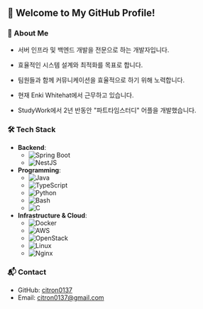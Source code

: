 ## 👋 Welcome to My GitHub Profile!

### 🚀 About Me
- 서버 인프라 및 백엔드 개발을 전문으로 하는 개발자입니다.
- 효율적인 시스템 설계와 최적화를 목표로 합니다.
- 팀원들과 함께 커뮤니케이션을 효율적으로 하기 위해 노력합니다.

- 현재 Enki Whitehat에서 근무하고 있습니다.
- StudyWork에서 2년 반동안 "파트타임스터디" 어플을 개발했습니다.

### 🛠 Tech Stack
- **Backend**: 
  - ![Spring Boot](https://img.shields.io/badge/Spring%20Boot-%23FF6F00?style=for-the-badge&logo=spring)
  - ![NestJS](https://img.shields.io/badge/NestJS-%23E0234E?style=for-the-badge&logo=nestjs)
- **Programming**: 
  - ![Java](https://img.shields.io/badge/Java-%23F7B731?style=for-the-badge&logo=java)
  - ![TypeScript](https://img.shields.io/badge/TypeScript-%23007ACC?style=for-the-badge&logo=typescript)
  - ![Python](https://img.shields.io/badge/Python-%233776CC?style=for-the-badge&logo=python)
  - ![Bash](https://img.shields.io/badge/Bash-%234EAA25?style=for-the-badge&logo=gnu-bash)
  - ![C](https://img.shields.io/badge/C-%2300599C?style=for-the-badge&logo=c)
- **Infrastructure & Cloud**: 
  - ![Docker](https://img.shields.io/badge/Docker-%232496ED?style=for-the-badge&logo=docker)
  - ![AWS](https://img.shields.io/badge/AWS-%23FF9900?style=for-the-badge&logo=amazon-aws)
  - ![OpenStack](https://img.shields.io/badge/OpenStack-%23E03A3E?style=for-the-badge&logo=openstack)
  - ![Linux](https://img.shields.io/badge/Linux-%23FCC624?style=for-the-badge&logo=linux)
  - ![Nginx](https://img.shields.io/badge/Nginx-%23009639?style=for-the-badge&logo=nginx)


### 📬 Contact
- GitHub: [citron0137](https://github.com/citron0137)
- Email: citron0137@gmail.com


<!--
**citron0137/citron0137** is a ✨ _special_ ✨ repository because its `README.md` (this file) appears on your GitHub profile.

Here are some ideas to get you started:

- 🔭 I’m currently working on ...
- 🌱 I’m currently learning ...
- 👯 I’m looking to collaborate on ...
- 🤔 I’m looking for help with ...
- 💬 Ask me about ...
- 📫 How to reach me: ...
- 😄 Pronouns: ...
- ⚡ Fun fact: ...
-->
